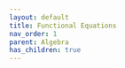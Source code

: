 ```yaml
---
layout: default
title: Functional Equations
nav_order: 1
parent: Algebra
has_children: true
---
```

